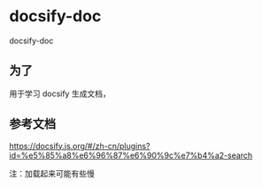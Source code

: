 # docsify-doc
docsify-doc

## 为了
用于学习 docsify 生成文档，

## 参考文档
https://docsify.js.org/#/zh-cn/plugins?id=%e5%85%a8%e6%96%87%e6%90%9c%e7%b4%a2-search

注：加载起来可能有些慢
